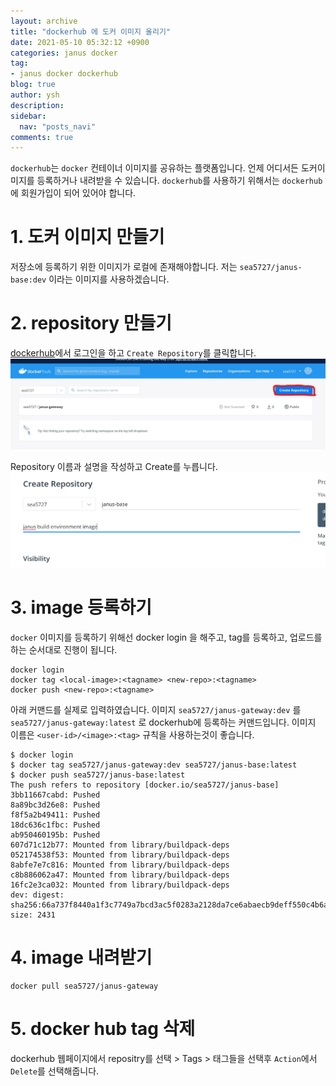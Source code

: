 ```yaml
---
layout: archive
title: "dockerhub 에 도커 이미지 올리기"
date: 2021-05-10 05:32:12 +0900
categories: janus docker
tag:
- janus docker dockerhub
blog: true
author: ysh
description: 
sidebar:
  nav: "posts_navi"
comments: true
---
```


`dockerhub`는 `docker` 컨테이너 이미지를 공유하는 플랫폼입니다. 언제 어디서든 도커이미지를 등록하거나 내려받을 수 있습니다.
`dockerhub`를 사용하기 위해서는 `dockerhub`에 회원가입이 되어 있어야 합니다.

# 1. 도커 이미지 만들기
저장소에 등록하기 위한 이미지가 로컬에 존재해야합니다.
저는 `sea5727/janus-base:dev` 이라는 이미지를 사용하겠습니다.

# 2. repository 만들기
[dockerhub](https://hub.docker.com/)에서 로그인을 하고 `Create Repository`를 클릭합니다.
<img src="/assets/images/janus/2021-05-10_dockerhub_main_.jpg" alt=""/>

Repository 이름과 설명을 작성하고 Create를 누릅니다.
<img src="/assets/images/janus/2021-05-10_dockerhub_repo.png" alt=""/>

# 3. image 등록하기
`docker` 이미지를 등록하기 위해선 docker login 을 해주고, tag를 등록하고, 업로드를 하는 순서대로 진행이 됩니다.

```
docker login
docker tag <local-image>:<tagname> <new-repo>:<tagname>
docker push <new-repo>:<tagname>
```

아래 커맨드를 실제로 입력하였습니다. 
이미지 `sea5727/janus-gateway:dev` 를 `sea5727/janus-gateway:latest` 로  dockerhub에 등록하는 커맨드입니다.
이미지 이름은 `<user-id>/<image>:<tag>` 규칙을 사용하는것이 좋습니다. 

``` 
$ docker login
$ docker tag sea5727/janus-gateway:dev sea5727/janus-base:latest
$ docker push sea5727/janus-base:latest
The push refers to repository [docker.io/sea5727/janus-base]
3bb11667cabd: Pushed 
8a89bc3d26e8: Pushed 
f8f5a2b49411: Pushed 
18dc636c1fbc: Pushed 
ab950460195b: Pushed 
607d71c12b77: Mounted from library/buildpack-deps 
052174538f53: Mounted from library/buildpack-deps 
8abfe7e7c816: Mounted from library/buildpack-deps 
c8b886062a47: Mounted from library/buildpack-deps 
16fc2e3ca032: Mounted from library/buildpack-deps 
dev: digest: sha256:66a737f8440a1f3c7749a7bcd3ac5f0283a2128da7ce6abaecb9deff550c4b6a size: 2431
```

# 4. image 내려받기
```
docker pull sea5727/janus-gateway
```


# 5. docker hub tag 삭제
dockerhub 웹페이지에서 repositry를 선택 > Tags > 태그들을 선택후 `Action`에서 `Delete`를 선택해줍니다.

